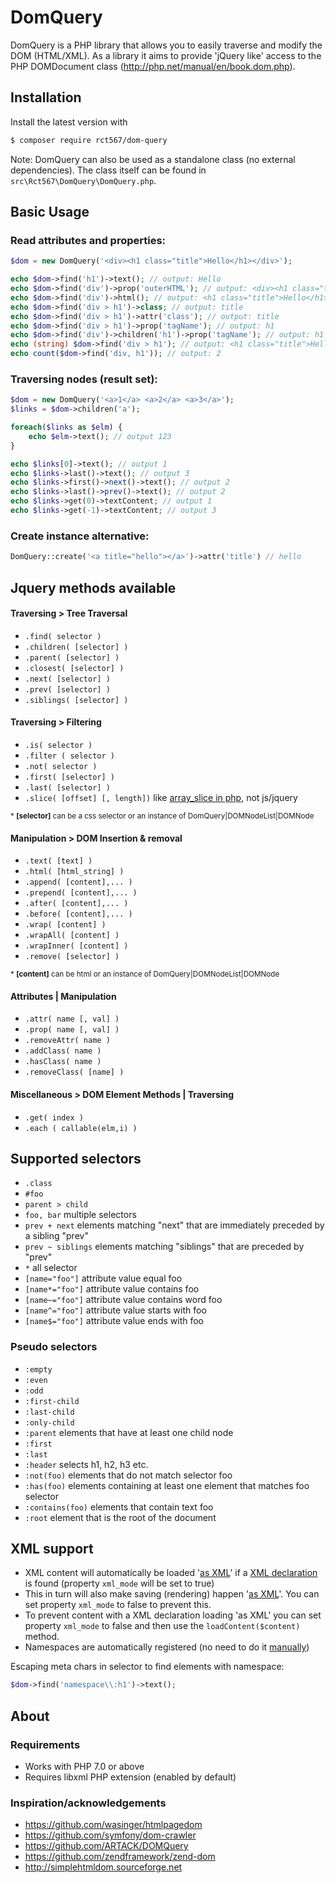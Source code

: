 # DomQuery


DomQuery is a PHP library that allows you to easily traverse and modify the DOM (HTML/XML). As a library it aims to
provide 'jQuery like' access to the PHP DOMDocument class (http://php.net/manual/en/book.dom.php).  

## Installation

Install the latest version with

```bash
$ composer require rct567/dom-query
```

Note: DomQuery can also be used as a standalone class (no external dependencies). The class itself can be found in `src\Rct567\DomQuery\DomQuery.php`. 

## Basic Usage

### Read attributes and properties:

``` php
$dom = new DomQuery('<div><h1 class="title">Hello</h1></div>');

echo $dom->find('h1')->text(); // output: Hello
echo $dom->find('div')->prop('outerHTML'); // output: <div><h1 class="title">Hello</h1></div>
echo $dom->find('div')->html(); // output: <h1 class="title">Hello</h1>
echo $dom->find('div > h1')->class; // output: title
echo $dom->find('div > h1')->attr('class'); // output: title
echo $dom->find('div > h1')->prop('tagName'); // output: h1
echo $dom->find('div')->children('h1')->prop('tagName'); // output: h1
echo (string) $dom->find('div > h1'); // output: <h1 class="title">Hello</h1>
echo count($dom->find('div, h1')); // output: 2
```

### Traversing nodes (result set):

``` php
$dom = new DomQuery('<a>1</a> <a>2</a> <a>3</a>');
$links = $dom->children('a');

foreach($links as $elm) {
    echo $elm->text(); // output 123
}

echo $links[0]->text(); // output 1
echo $links->last()->text(); // output 3
echo $links->first()->next()->text(); // output 2
echo $links->last()->prev()->text(); // output 2
echo $links->get(0)->textContent; // output 1
echo $links->get(-1)->textContent; // output 3
```

### Create instance alternative:

```php
DomQuery::create('<a title="hello"></a>')->attr('title') // hello
```

## Jquery methods available

#### Traversing > Tree Traversal

- `.find( selector )`
- `.children( [selector] )`
- `.parent( [selector] )`
- `.closest( [selector] )`
- `.next( [selector] )`
- `.prev( [selector] )`
- `.siblings( [selector] )`

 #### Traversing > Filtering

- `.is( selector )`
- `.filter ( selector )`
- `.not( selector )`
- `.first( [selector] )`
- `.last( [selector] )`
- `.slice( [offset] [, length])` like [array_slice in php](http://php.net/manual/en/function.array-slice.php), not js/jquery

<sub>\* __[selector]__ can be a css selector or an instance of DomQuery|DOMNodeList|DOMNode </sub>

 #### Manipulation > DOM Insertion & removal

- `.text( [text] )`
- `.html( [html_string] )`
- `.append( [content],... )`
- `.prepend( [content],... )`
- `.after( [content],... )`
- `.before( [content],... )`
- `.wrap( [content] )`
- `.wrapAll( [content] )`
- `.wrapInner( [content] )`
- `.remove( [selector] )`

<sub>\* __[content]__ can be html or an instance of DomQuery|DOMNodeList|DOMNode</sub>

 #### Attributes | Manipulation 

- `.attr( name [, val] )`
- `.prop( name [, val] )`
- `.removeAttr( name )`
- `.addClass( name )`
- `.hasClass( name )`
- `.removeClass( [name] )`

 #### Miscellaneous > DOM Element Methods | Traversing

- `.get( index )`
- `.each ( callable(elm,i) )`

## Supported selectors

- `.class`
- `#foo`
- `parent > child`
- `foo, bar` multiple selectors
- `prev + next` elements matching "next" that are immediately preceded by a sibling "prev"
- `prev ~ siblings` elements matching "siblings" that are preceded by "prev" 
- `*` all selector
- `[name="foo"]` attribute value equal foo
- `[name*="foo"]` attribute value contains foo
- `[name~="foo"]` attribute value contains word foo
- `[name^="foo"]` attribute value starts with foo
- `[name$="foo"]` attribute value ends with foo

### Pseudo selectors

- `:empty`
- `:even`
- `:odd`
- `:first-child`
- `:last-child`
- `:only-child`
- `:parent` elements that have at least one child node
- `:first`
- `:last`
- `:header` selects h1, h2, h3 etc.
- `:not(foo)` elements that do not match selector foo
- `:has(foo)` elements containing at least one element that matches foo selector
- `:contains(foo)` elements that contain text foo
- `:root` element that is the root of the document

## XML support

- XML content will automatically be loaded '[as XML](http://php.net/manual/en/domdocument.loadxml.php)' if a [XML declaration](http://xmlwriter.net/xml_guide/xml_declaration.shtml) is found (property `xml_mode` will be set to true)
- This in turn will also make saving (rendering) happen '[as XML](http://php.net/manual/en/domdocument.savexml.php)'. You can set property `xml_mode` to false to prevent this.
- To prevent content with a XML declaration loading 'as XML' you can set property `xml_mode` to false and then use the `loadContent($content)` method.
- Namespaces are automatically registered (no need to do it [manually](http://php.net/manual/en/domxpath.registernamespace.php))

Escaping meta chars in selector to find elements with namespace:

```php
$dom->find('namespace\\:h1')->text();
```

## About

### Requirements

- Works with PHP 7.0 or above 
- Requires libxml PHP extension (enabled by default)

### Inspiration/acknowledgements 

- https://github.com/wasinger/htmlpagedom
- https://github.com/symfony/dom-crawler
- https://github.com/ARTACK/DOMQuery
- https://github.com/zendframework/zend-dom
- http://simplehtmldom.sourceforge.net
